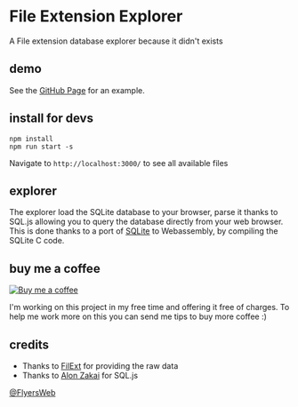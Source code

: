 # File Extension Explorer
A File extension database explorer because it didn't exists

## demo
See the [GitHub Page](https://flyersweb.github.io/file-extension-api) for an example.

## install for devs

```
npm install
npm run start -s
```
Navigate to ```http://localhost:3000/``` to see all available files

## explorer

The explorer load the SQLite database to your browser, parse it thanks to SQL.js allowing you to query the database directly from your web browser. This is done thanks to a port of [SQLite](http://sqlite.org/about.html) to Webassembly, by compiling the SQLite C code.

## buy me a coffee

[![Buy me a coffee](https://raw.githubusercontent.com/FlyersWeb/file-extension-api/master/buy-me-a-coffee.png)](https://paypal.me/nac1dbois)

I'm working on this project in my free time and offering it free of charges. To help me work more on this you can send me tips to buy more coffee :)

## credits

- Thanks to [FilExt](http://filext.com/) for providing the raw data
- Thanks to [Alon Zakai](https://github.com/kripken/sql.js/tree/v1.0.1) for SQL.js

[@FlyersWeb](https://www.flyers-web.org)
